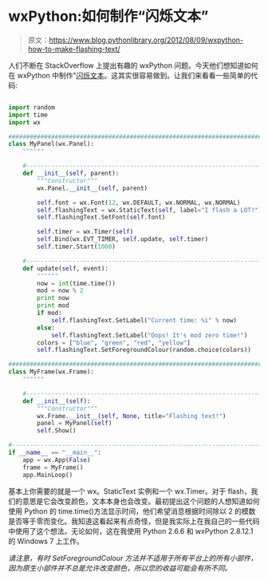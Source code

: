 # wxPython:如何制作“闪烁文本”

> 原文：<https://www.blog.pythonlibrary.org/2012/08/09/wxpython-how-to-make-flashing-text/>

人们不断在 StackOverflow 上提出有趣的 wxPython 问题。今天他们想知道如何在 wxPython 中制作"[闪烁文本](http://stackoverflow.com/q/11849632/393194)。这其实很容易做到。让我们来看看一些简单的代码:

```py

import random
import time
import wx

########################################################################
class MyPanel(wx.Panel):
    """"""

    #----------------------------------------------------------------------
    def __init__(self, parent):
        """Constructor"""
        wx.Panel.__init__(self, parent)

        self.font = wx.Font(12, wx.DEFAULT, wx.NORMAL, wx.NORMAL)
        self.flashingText = wx.StaticText(self, label="I flash a LOT!")
        self.flashingText.SetFont(self.font)

        self.timer = wx.Timer(self)
        self.Bind(wx.EVT_TIMER, self.update, self.timer)
        self.timer.Start(1000)

    #----------------------------------------------------------------------
    def update(self, event):
        """"""
        now = int(time.time())
        mod = now % 2
        print now
        print mod
        if mod:
            self.flashingText.SetLabel("Current time: %i" % now)
        else:
            self.flashingText.SetLabel("Oops! It's mod zero time!")
        colors = ["blue", "green", "red", "yellow"]
        self.flashingText.SetForegroundColour(random.choice(colors))

########################################################################
class MyFrame(wx.Frame):
    """"""

    #----------------------------------------------------------------------
    def __init__(self):
        """Constructor"""
        wx.Frame.__init__(self, None, title="Flashing text!")
        panel = MyPanel(self)
        self.Show()

#----------------------------------------------------------------------
if __name__ == "__main__":
    app = wx.App(False)
    frame = MyFrame()
    app.MainLoop()

```

基本上你需要的就是一个 wx。StaticText 实例和一个 wx.Timer。对于 flash，我们的意思是它会改变颜色，文本本身也会改变。最初提出这个问题的人想知道如何使用 Python 的 time.time()方法显示时间，他们希望消息根据时间除以 2 的模数是否等于零而变化。我知道这看起来有点奇怪，但是我实际上在我自己的一些代码中使用了这个想法。无论如何，这在我使用 Python 2.6.6 和 wxPython 2.8.12.1 的 Windows 7 上工作。

*请注意，有时 SetForegroundColour 方法并不适用于所有平台上的所有小部件，因为原生小部件并不总是允许改变颜色，所以您的收益可能会有所不同。*